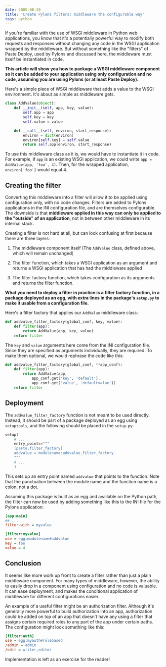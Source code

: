 ```yaml
---
date: 2009-08-20
title: 'Create Pylons filters: middleware the configurable way'
tags: python
---
```


If you're familiar with the use of WSGI middleware in Python web applications, you know that it's a potentially powerful way to modify both requests and responses without changing any code in the WSGI application wrapped by the middleware. But without something like the "filters" of Paste Deploy, used by Pylons and discussed here, the middleware must itself be instantiated in code.

**This article will show you how to package a WSGI middleware component so it can be added to your application using only configuration and no code, assuming you are using Pylons (or at least Paste Deploy).**

Here's a simple piece of WSGI middleware that adds a value to the WSGI environment. It's about as simple as middleware gets.

```python
class AddValue(object):
    def __init__(self, app, key, value):
        self.app = app
        self.key = key
        self.value = value

    def __call__(self, environ, start_response):
        environ = dict(environ)
        environ[self.key] = self.value
        return self.app(environ, start_response)

```

To use this middleware class as it is, we would have to instantiate it in code. For example, if `app` is an existing WSGI application, we could write `app = AddValue(app, 'foo', 4)`. Then, for the wrapped application, `environ['foo']` would equal 4.

## Creating the filter

Converting this middleware into a filter will allow it to be applied using configuration only, with no code changes. Filters are added to Pylons applications in the INI configuration file, and are themselves configurable. The downside is that **middleware applied in this way can only be applied to the "outside" of an application**, not in between other middleware in its internal stack.

Creating a filter is not hard at all, but can look confusing at first because there are three layers:

1. The middleware component itself (The `AddValue` class, defined above, which will remain unchanged)

2. The filter function, which takes a WSGI application as an argument and returns a WSGI application that has had the middleware applied

3. The filter factory function, which takes configuration as its arguments and returns the filter function.

**What you need to deploy a filter in practice is a filter factory function, in a package deployed as an egg, with extra lines in the package's `setup.py` to make it usable from a configuration file.**

Here's a filter factory that applies our `AddValue` middleware class:

```python
def addvalue_filter_factory(global_conf, key, value):
    def filter(app):
        return AddValue(app, key, value)
    return filter

```

The `key` and `value` arguments here come from the INI configuration file. Since they are specified as arguments individually, they are required. To make them optional, we would rephrase the code like this:

```python
def addvalue_filter_factory(global_conf, **app_conf):
    def filter(app):
        return AddValue(app,
            app_conf.get('key', 'default'),
            app_conf.get('value', 'defaultvalue'))
    return filter

```

## Deployment

The `addvalue_filter_factory` function is not meant to be used directly. Instead, it should be part of a package deployed as an egg using `setuptools`, and the following should be placed in the `setup.py`:

```python
setup(
    # ...
    entry_points="""
    [paste.filter_factory]
    addvalue = modulename:addvalue_filter_factory
    """
    # ...
    )

```

This sets up an entry point named `addvalue` that points to the function. Note that the punctuation between the module name and the function name is a colon, not a dot.

Assuming this package is built as an egg and available on the Python path, the filter can now be used by adding something like this to the INI file for the Pylons application:

```ini
[app:main]
## ...
filter-with = myvalue

[filter:myvalue]
use = egg:modulename#addvalue
key = foo
value = 4

```

## Conclusion

It seems like more work up front to create a filter rather than just a plain middleware component. For many types of middleware, however, the ability to easily drop in a component using configuration and no code is valuable. It can ease deployment, and makes the conditional application of middleware for different configurations easier.

An example of a useful filter might be an authorization filter. Although it's generally more powerful to build authorization into an app, authorization could be added on top of an app that doesn't have any using a filter that assigns certain required roles to any part of the app under certain paths. The configuration might look something like this:

```ini
[filter:auth]
use = egg:myauth#rolebased
/admin = admin
/edit = writer,editor

```

Implementation is left as an exercise for the reader!

